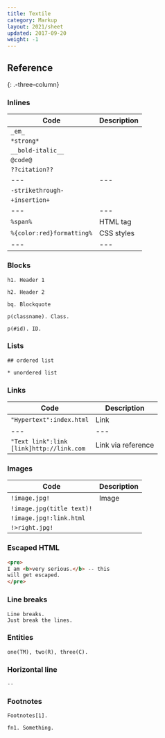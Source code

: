 ```yaml
---
title: Textile
category: Markup
layout: 2021/sheet
updated: 2017-09-20
weight: -1
---
```


## Reference
{: .-three-column}

### Inlines

| Code | Description |
| --- | --- |
| `_em_` | |
| `*strong*` | |
| `__bold-italic__` | |
| `@code@` | |
| `??citation??` | |
| --- | --- |
| `-strikethrough-` | |
| `+insertion+` | |
| --- | --- |
| `%span%` | HTML tag |
| `%{color:red}formatting%` | CSS styles |
| --- | --- |

### Blocks

```textile
h1. Header 1
```

```textile
h2. Header 2
```

```textile
bq. Blockquote
```

```textile
p(classname). Class.
```

```textile
p(#id). ID.
```

### Lists

```textile
## ordered list
```

```textile
* unordered list
```

### Links

| Code | Description |
| --- | --- |
| `"Hypertext":index.html` | Link |
| --- | --- |
| `"Text link":link` <br> `[link]http://link.com` | Link via reference |

### Images

| Code | Description |
| --- | --- |
| `!image.jpg!` | Image |
| `!image.jpg(title text)!` | |
| `!image.jpg!:link.html` | |
| `!>right.jpg!` | |

### Escaped HTML

```html
<pre>
I am <b>very serious.</b> -- this
will get escaped.
</pre>
```

### Line breaks

```textile
Line breaks.
Just break the lines.
```

### Entities

```textile
one(TM), two(R), three(C).
```

### Horizontal line

```textile
--
```

### Footnotes

```textile
Footnotes[1].
```

```textile
fn1. Something.
```
